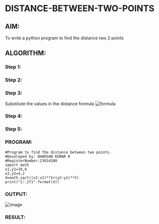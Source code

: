 # DISTANCE-BETWEEN-TWO-POINTS

## AIM:
To write a python program to find the distance two 2 points
## ALGORITHM:
### Step 1: 
### Step 2: 
### Step 3: 
Substitute the values in the distance formula  ![formula](/formula.JPG)
### Step 4: 
### Step 5: 
### PROGRAM:
 ~~~
#Program to find the distance between two points.
#Developed by: DHARSAN KUMAR R
#RegisterNumber:23014208
import math
x1,y1=10,6
x2,y2=4,2
d=math.sqrt((x2-x1)**2+(y2-y1)**2)
print("{:.2f}".format(d))
~~~


### OUTPUT:

![image](https://github.com/DHARSAN23014208/DISTANCE-BETWEEN-TWO-POINTS/assets/149365413/e8c9242b-305b-46c4-a75c-74d518008975)

### RESULT:
